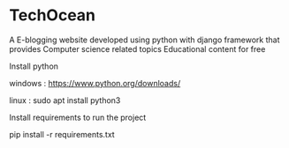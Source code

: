 # TechOcean
A E-blogging website developed using python with django framework that provides Computer science related topics Educational content for free


Install python

windows : https://www.python.org/downloads/

linux : sudo apt install python3

Install requirements to run the project

pip install -r requirements.txt
